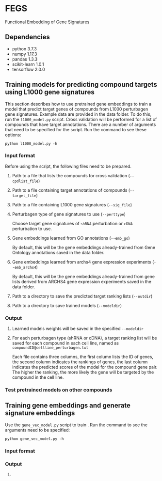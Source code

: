# FEGS
Functional Embedding of Gene Signatures

## Dependencies
- python 3.7.3</br>
- numpy 1.17.3</br>
- pandas 1.3.3</br>
- scikit-learn 1.0.1</br>
- tensorflow 2.0.0</br>

## Training models for predicting compound targets using L1000 gene signatures
This section describes how to use pretrained gene embeddings to train a model that predict target genes of compounds from L1000 perturbagen gene signatures. Example data are provided in the data folder. To do this, run the `l1000_model.py` script. Cross validation will be performed for a list of compounds that have target annotations. There are a number of arguments that need to be specified for the script. Run the command to see these options:
```
python l1000_model.py -h
```
### Input format
Before using the script, the following files need to be prepared.
1. Path to a file that lists the compounds for cross validation (`--cpdlist_file`)
2. Path to a file containing target annotations of compounds (`--target_file`)
3. Path to a file containing L1000 gene signatures (`--sig_file`)
4. Perturbagen type of gene signatures to use (`--perttype`)

    Choose target gene signatures of `shRNA` perturbation or `cDNA` perturbation to use.

5. Gene embeddings learned from GO annotations (`--emb_go`)

    By default, this will be the gene embeddings already-trained from Gene Ontology annotations saved in the data folder.

6. Gene embeddings learned from archs4 gene expression experiments (`--emb_archs4`)

    By default, this will be the gene embeddings already-trained from gene lists derived from ARCHS4 gene expression experiments saved in the data folder.

7. Path to a directory to save the predicted target ranking lists (`--outdir`)
8. Path to a directory to save trained models (`--modeldir`)

### Output
1. Learned models weights will be saved in the specified `--modeldir`
2. For each perturbagen type (shRNA or cDNA), a target ranking list will be saved for each compound in each cell line, named as `compoundID@cellline_perturbagen.txt`

    Each file contains three columns, the first column lists the ID of genes, the second column indicates the rankings of genes, the last column indicates the predicted scores of the model for the compound gene pair. The higher the ranking, the more likely the gene will be targeted by the compound in the cell line.

### Test pretrained models on other compounds


## Training gene embeddings and generate signature embeddings
Use the `gene_vec_model.py` script to train . Run the command to see the arguments need to be specified:
```
python gene_vec_model.py -h
```
### Input format

### Output
1.
